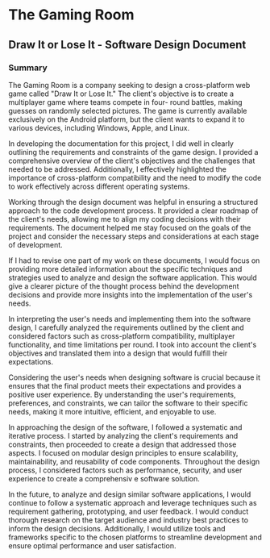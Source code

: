 # The Gaming Room
## Draw It or Lose It - Software Design Document
### Summary

The Gaming Room is a company seeking to design a cross-platform web game called "Draw It or 
Lose It." The client's objective is to create a multiplayer game where teams compete in four-
round battles, making guesses on randomly selected pictures. The game is currently available
exclusively on the Android platform, but the client wants to expand it to various devices, 
including Windows, Apple, and Linux.

In developing the documentation for this project, I did well in clearly outlining the 
requirements and constraints of the game design. I provided a comprehensive overview of the 
client's objectives and the challenges that needed to be addressed. Additionally, I effectively
highlighted the importance of cross-platform compatibility and the need to modify the code 
to work effectively across different operating systems.

Working through the design document was helpful in ensuring a structured approach to the code 
development process. It provided a clear roadmap of the client's needs, allowing me to align
my coding decisions with their requirements. The document helped me stay focused on the goals
of the project and consider the necessary steps and considerations at each stage of development.

If I had to revise one part of my work on these documents, I would focus on providing more 
detailed information about the specific techniques and strategies used to analyze and design 
the software application. This would give a clearer picture of the thought process behind 
the development decisions and provide more insights into the implementation of the user's needs.

In interpreting the user's needs and implementing them into the software design, I carefully
analyzed the requirements outlined by the client and considered factors such as cross-platform
compatibility, multiplayer functionality, and time limitations per round. I took into account
the client's objectives and translated them into a design that would fulfill their expectations.

Considering the user's needs when designing software is crucial because it ensures that the 
final product meets their expectations and provides a positive user experience. By 
understanding the user's requirements, preferences, and constraints, we can tailor the
software to their specific needs, making it more intuitive, efficient, and enjoyable to use.

In approaching the design of the software, I followed a systematic and iterative process. I 
started by analyzing the client's requirements and constraints, then proceeded to create a design 
that addressed those aspects. I focused on modular design principles to ensure scalability, 
maintainability, and reusability of code components. Throughout the design process,
I considered factors such as performance, security, and user experience to create a comprehensiv
e software solution.

In the future, to analyze and design similar software applications, I would continue to follow 
a systematic approach and leverage techniques such as requirement gathering, prototyping, and 
user feedback. I would conduct thorough research on the target audience and industry best 
practices to inform the design decisions. Additionally, I would utilize tools and frameworks
specific to the chosen platforms to streamline development and ensure optimal performance 
and user satisfaction.
